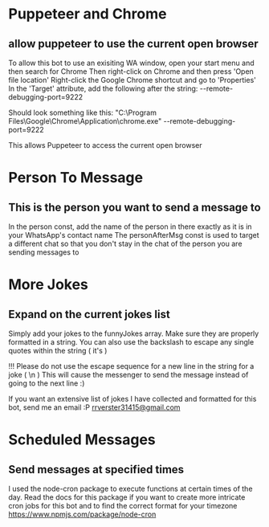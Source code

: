 # Puppeteer and Chrome
## allow puppeteer to use the current open browser
To allow this bot to use an exisiting WA window, open your start menu and then search for Chrome
Then right-click on Chrome and then press 'Open file location'
Right-click the Google Chrome shortcut and go to 'Properties'
In the 'Target' attribute, add the following after the string:
--remote-debugging-port=9222

Should look something like this: 
"C:\Program Files\Google\Chrome\Application\chrome.exe" --remote-debugging-port=9222

This allows Puppeteer to access the current open browser

# Person To Message
## This is the person you want to send a message to

In the person const, add the name of the person in there exactly as it is in your WhatsApp's contact name
The personAfterMsg const is used to target a different chat so that you don't stay in the chat of the person you are sending messages to

# More Jokes
## Expand on the current jokes list

Simply add your jokes to the funnyJokes array. Make sure they are properly formatted in a string. You can also use the backslash to escape any single quotes within the string ( it\'s )

!!!
Please do not use the escape sequence for a new line in the string for a joke ( \n )
This will cause the messenger to send the message instead of going to the next line :)

If you want an extensive list of jokes I have collected and formatted for this bot, send me an email :P
rrverster31415@gmail.com

# Scheduled Messages
## Send messages at specified times

I used the node-cron package to execute functions at certain times of the day.
Read the docs for this package if you want to create more intricate cron jobs for this bot and to find the correct format for your timezone
https://www.npmjs.com/package/node-cron